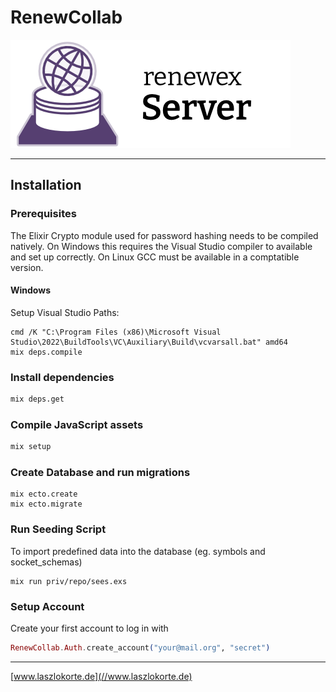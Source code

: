 # RenewCollab

![Logo](./guides/images/logo.png)

---

## Installation

### Prerequisites

The Elixir Crypto module used for password hashing needs to be compiled natively. On Windows this requires the Visual Studio compiler to available and set up correctly. On Linux GCC must be available in a comptatible version.

#### Windows

Setup Visual Studio Paths:

```
cmd /K "C:\Program Files (x86)\Microsoft Visual Studio\2022\BuildTools\VC\Auxiliary\Build\vcvarsall.bat" amd64
mix deps.compile
```

### Install dependencies

```sh
mix deps.get
``` 

### Compile JavaScript assets

```sh
mix setup
```

### Create Database and run migrations

```
mix ecto.create
mix ecto.migrate
```

### Run Seeding Script

To import predefined data into the database (eg. symbols and socket_schemas)

```
mix run priv/repo/sees.exs
```

### Setup Account

Create your first account to log in with

```ex
RenewCollab.Auth.create_account("your@mail.org", "secret")
```


---

[www.laszlokorte.de](//www.laszlokorte.de)